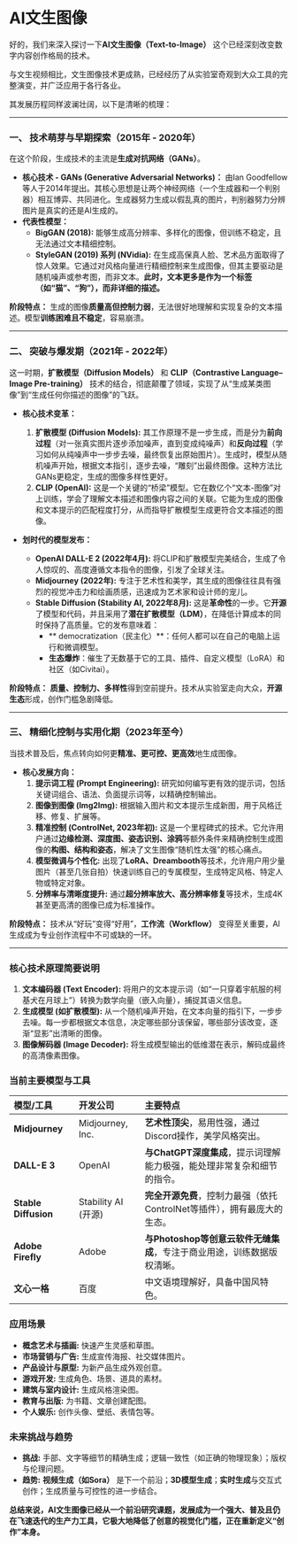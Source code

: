 # AI文生图像

好的，我们来深入探讨一下**AI文生图像（Text-to-Image）** 这个已经深刻改变数字内容创作格局的技术。

与文生视频相比，文生图像技术更成熟，已经经历了从实验室奇观到大众工具的完整演变，并广泛应用于各行各业。

其发展历程同样波澜壮阔，以下是清晰的梳理：

---

### 一、 技术萌芽与早期探索（2015年 - 2020年）

在这个阶段，生成技术的主流是**生成对抗网络（GANs）**。

*   **核心技术 - GANs (Generative Adversarial Networks)：** 由Ian Goodfellow等人于2014年提出。其核心思想是让两个神经网络（一个生成器和一个判别器）相互博弈、共同进化。生成器努力生成以假乱真的图片，判别器努力分辨图片是真实的还是AI生成的。
*   **代表性模型：**
    *   **BigGAN (2018):** 能够生成高分辨率、多样化的图像，但训练不稳定，且无法通过文本精细控制。
    *   **StyleGAN (2019) 系列 (NVidia):** 在生成高保真人脸、艺术品方面取得了惊人效果。它通过对风格向量进行精细控制来生成图像，但其主要驱动是随机噪声或参考图，而非文本。**此时，文本更多是作为一个标签（如“猫”、“狗”），而非详细的描述。**

**阶段特点：** 生成的图像**质量高但控制力弱**，无法很好地理解和实现复杂的文本描述。模型**训练困难且不稳定**，容易崩溃。

---

### 二、 突破与爆发期（2021年 - 2022年）

这一时期，**扩散模型（Diffusion Models）** 和 **CLIP（Contrastive Language–Image Pre-training）** 技术的结合，彻底颠覆了领域，实现了从“生成某类图像”到“生成任何你描述的图像”的飞跃。

*   **核心技术变革：**
    1.  **扩散模型 (Diffusion Models):** 其工作原理不是一步生成，而是分为**前向过程**（对一张真实图片逐步添加噪声，直到变成纯噪声）和**反向过程**（学习如何从纯噪声中一步步去噪，最终恢复出原始图片）。生成时，模型从随机噪声开始，根据文本指引，逐步去噪，“雕刻”出最终图像。这种方法比GANs更稳定，生成的图像多样性更好。
    2.  **CLIP (OpenAI):** 这是一个关键的“桥梁”模型。它在数亿个“文本-图像”对上训练，学会了理解文本描述和图像内容之间的关联。它能为生成的图像和文本提示的匹配程度打分，从而指导扩散模型生成更符合文本描述的图像。

*   **划时代的模型发布：**
    *   **OpenAI DALL-E 2 (2022年4月):** 将CLIP和扩散模型完美结合，生成了令人惊叹的、高度遵循文本指令的图像，引发了全球关注。
    *   **Midjourney (2022年):** 专注于艺术性和美学，其生成的图像往往具有强烈的视觉冲击力和绘画质感，迅速成为艺术家和设计师的宠儿。
    *   **Stable Diffusion (Stability AI, 2022年8月):** 这是**革命性**的一步。它**开源**了模型和代码，并且采用了**潜在扩散模型（LDM）**，在降低计算成本的同时保持了高质量。它的发布意味着：
        *   ** democratization（民主化）**：任何人都可以在自己的电脑上运行和微调模型。
        *   **生态爆炸**：催生了无数基于它的工具、插件、自定义模型（LoRA）和社区（如Civitai）。

**阶段特点：** **质量、控制力、多样性**得到空前提升。技术从实验室走向大众，**开源生态**形成，创作门槛急剧降低。

---

### 三、 精细化控制与实用化期（2023年至今）

当技术普及后，焦点转向如何更**精准、更可控、更高效**地生成图像。

*   **核心发展方向：**
    1.  **提示词工程 (Prompt Engineering):** 研究如何编写更有效的提示词，包括关键词组合、语法、负面提示词等，以精确控制输出。
    2.  **图像到图像 (Img2Img):** 根据输入图片和文本提示生成新图，用于风格迁移、修复、扩展等。
    3.  **精准控制 (ControlNet, 2023年初):** 这是一个里程碑式的技术。它允许用户通过**边缘检测、深度图、姿态识别、涂鸦**等额外条件来精确控制生成图像的**构图、结构和姿态**，解决了文生图像“随机性太强”的核心痛点。
    4.  **模型微调与个性化:** 出现了**LoRA、Dreambooth**等技术，允许用户用少量图片（甚至几张自拍）快速训练自己的专属模型，生成特定风格、特定人物或特定对象。
    5.  **分辨率与清晰度提升:** 通过**超分辨率放大、高分辨率修复**等技术，生成4K甚至更高清的图像已成为标准操作。

**阶段特点：** 技术从“好玩”变得“好用”，**工作流（Workflow）** 变得至关重要，AI生成成为专业创作流程中不可或缺的一环。

---

### 核心技术原理简要说明

1.  **文本编码器 (Text Encoder):** 将用户的文本提示词（如“一只穿着宇航服的柯基犬在月球上”）转换为数学向量（嵌入向量），捕捉其语义信息。
2.  **生成模型 (如扩散模型):** 从一个随机噪声开始，在文本向量的指引下，一步步去噪。每一步都根据文本信息，决定哪些部分该保留，哪些部分该改变，逐渐“显影”出清晰的图像。
3.  **图像解码器 (Image Decoder):** 将生成模型输出的低维潜在表示，解码成最终的高清像素图像。

### 当前主要模型与工具

| 模型/工具 | 开发公司 | 主要特点 |
| :--- | :--- | :--- |
| **Midjourney** | Midjourney, Inc. | **艺术性顶尖**，易用性强，通过Discord操作，美学风格突出。 |
| **DALL-E 3** | OpenAI | **与ChatGPT深度集成**，提示词理解能力极强，能处理非常复杂和细节的指令。 |
| **Stable Diffusion** | Stability AI (开源) | **完全开源免费**，控制力最强（依托ControlNet等插件），拥有最庞大的生态。 |
| **Adobe Firefly** | Adobe | **与Photoshop等创意云软件无缝集成**，专注于商业用途，训练数据版权清晰。 |
| **文心一格** | 百度 | 中文语境理解好，具备中国风特色。 |

### 应用场景

*   **概念艺术与插画:** 快速产生灵感和草图。
*   **市场营销与广告:** 生成宣传海报、社交媒体图片。
*   **产品设计与原型:** 为新产品生成外观创意。
*   **游戏开发:** 生成角色、场景、道具的素材。
*   **建筑与室内设计:** 生成风格渲染图。
*   **教育与出版:** 为书籍、文章创建配图。
*   **个人娱乐:** 创作头像、壁纸、表情包等。

### 未来挑战与趋势

*   **挑战:** 手部、文字等细节的精确生成；逻辑一致性（如正确的物理现象）；版权与伦理问题。
*   **趋势:** **视频生成（如Sora）** 是下一个前沿；**3D模型生成**；**实时生成**与交互式创作；生成质量与可控性的进一步结合。

**总结来说，AI文生图像已经从一个前沿研究课题，发展成为一个强大、普及且仍在飞速迭代的生产力工具，它极大地降低了创意的视觉化门槛，正在重新定义“创作”本身。**